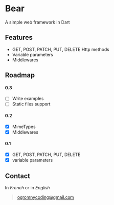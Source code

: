 # Bear
A simple web framework in Dart

## Features
* GET, POST, PATCH, PUT, DELETE Http methods
* Variable parameters 
* Middlewares


## Roadmap
#### 0.3
- [ ] Write examples
- [ ] Static files support

#### 0.2
- [x] MimeTypes
- [x] Middlewares

#### 0.1
- [x] GET, POST, PATCH, PUT, DELETE
- [x] variable parameters

## Contact
In *French* or in *English*
> ogromnycoding@gmail.com
